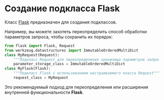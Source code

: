 # Создание подкласса Flask

Класс [Flask](../api-dokumentaciya-flask/obekt-prilozheniya-flask.md#klass-flask-flask) предназначен для создания подклассов.

Например, вы можете захотеть переопределить способ обработки параметров запроса, чтобы сохранить их порядок:

```python
from flask import Flask, Request
from werkzeug.datastructures import ImmutableOrderedMultiDict
class MyRequest(Request):
    """Подкласс Request для переопределения хранилища параметров запроса"""
    parameter_storage_class = ImmutableOrderedMultiDict
class MyFlask(Flask):
    """Подкласс Flask с использованием настраиваемого класса Request"""
    request_class = MyRequest
```

Это рекомендуемый подход для переопределения или расширения внутренней функциональности **Flask**.

